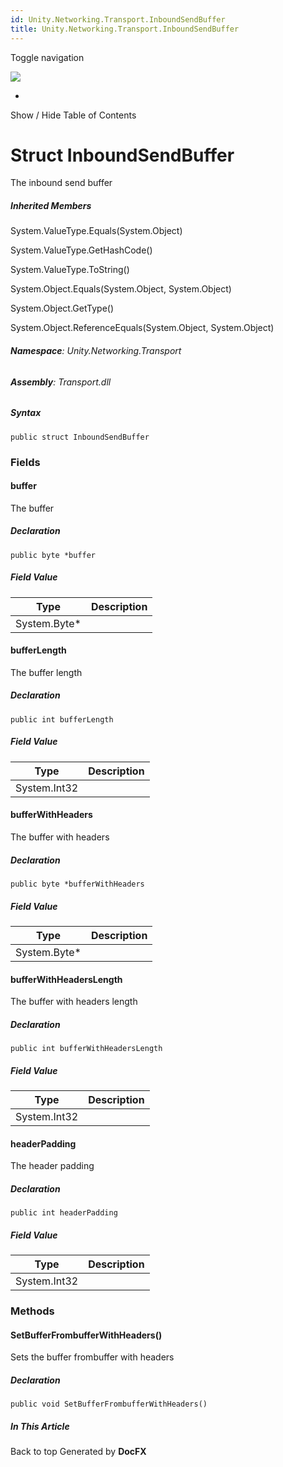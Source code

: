 ```yaml
---
id: Unity.Networking.Transport.InboundSendBuffer
title: Unity.Networking.Transport.InboundSendBuffer
---
```


<div id="wrapper">

<div>

<div class="container">

<div class="navbar-header">

Toggle navigation

<img src="../logo.svg" id="logo" class="svg" />

</div>

<div id="navbar" class="collapse navbar-collapse">

<div class="form-group">

</div>

</div>

</div>

<div class="subnav navbar navbar-default">

<div id="breadcrumb" class="container hide-when-search">

-   

</div>

</div>

</div>

<div class="container body-content hide-when-search" role="main">

<div class="sidenav hide-when-search">

Show / Hide Table of Contents

<div id="sidetoggle" class="sidetoggle collapse">

<div id="sidetoc">

</div>

</div>

</div>

<div class="article row grid-right">

<div class="col-md-10">

# Struct InboundSendBuffer

<div class="markdown level0 summary">

The inbound send buffer

</div>

<div class="markdown level0 conceptual">

</div>

<div class="inheritedMembers">

##### Inherited Members

<div>

System.ValueType.Equals(System.Object)

</div>

<div>

System.ValueType.GetHashCode()

</div>

<div>

System.ValueType.ToString()

</div>

<div>

System.Object.Equals(System.Object, System.Object)

</div>

<div>

System.Object.GetType()

</div>

<div>

System.Object.ReferenceEquals(System.Object, System.Object)

</div>

</div>

###### **Namespace**: Unity.Networking.Transport

###### **Assembly**: Transport.dll

##### Syntax

<div class="codewrapper">

``` lang-csharp
public struct InboundSendBuffer
```

</div>

### Fields

#### buffer

<div class="markdown level1 summary">

The buffer

</div>

<div class="markdown level1 conceptual">

</div>

##### Declaration

<div class="codewrapper">

``` lang-csharp
public byte *buffer
```

</div>

##### Field Value

| Type          | Description |
|---------------|-------------|
| System.Byte\* |             |

#### bufferLength

<div class="markdown level1 summary">

The buffer length

</div>

<div class="markdown level1 conceptual">

</div>

##### Declaration

<div class="codewrapper">

``` lang-csharp
public int bufferLength
```

</div>

##### Field Value

| Type         | Description |
|--------------|-------------|
| System.Int32 |             |

#### bufferWithHeaders

<div class="markdown level1 summary">

The buffer with headers

</div>

<div class="markdown level1 conceptual">

</div>

##### Declaration

<div class="codewrapper">

``` lang-csharp
public byte *bufferWithHeaders
```

</div>

##### Field Value

| Type          | Description |
|---------------|-------------|
| System.Byte\* |             |

#### bufferWithHeadersLength

<div class="markdown level1 summary">

The buffer with headers length

</div>

<div class="markdown level1 conceptual">

</div>

##### Declaration

<div class="codewrapper">

``` lang-csharp
public int bufferWithHeadersLength
```

</div>

##### Field Value

| Type         | Description |
|--------------|-------------|
| System.Int32 |             |

#### headerPadding

<div class="markdown level1 summary">

The header padding

</div>

<div class="markdown level1 conceptual">

</div>

##### Declaration

<div class="codewrapper">

``` lang-csharp
public int headerPadding
```

</div>

##### Field Value

| Type         | Description |
|--------------|-------------|
| System.Int32 |             |

### Methods

#### SetBufferFrombufferWithHeaders()

<div class="markdown level1 summary">

Sets the buffer frombuffer with headers

</div>

<div class="markdown level1 conceptual">

</div>

##### Declaration

<div class="codewrapper">

``` lang-csharp
public void SetBufferFrombufferWithHeaders()
```

</div>

</div>

<div class="hidden-sm col-md-2" role="complementary">

<div class="sideaffix">

<div class="contribution">

</div>

##### In This Article

<div>

</div>

</div>

</div>

</div>

</div>

<div class="grad-bottom">

</div>

<div class="footer">

<div class="container">

Back to top Generated by **DocFX**

</div>

</div>

</div>
